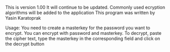 This is version 1.00
It will continue to be updated.
Commonly used ecryption algorithms will be added to the application
This program was written by Yasin Karatoprak

Usage:
You need to create a masterkey for the password you want to encrypt. You  can encrypt with password and masterkey. To decrypt, paste the cipher text, type the masterkey in the corresponding field and click on the decrypt button